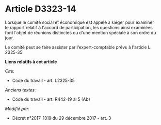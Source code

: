 # Article D3323-14

Lorsque le   comité social et économique est appelé à siéger pour examiner le rapport relatif à l'accord de participation,
les questions ainsi examinées font l'objet de réunions distinctes ou d'une mention spéciale à son ordre du jour. 

Le comité peut se faire assister par l'expert-comptable prévu à l'article L. 2325-35.

**Liens relatifs à cet article**

_Cite_:

  - Code du travail - art. L2325-35

_Anciens textes_:

  - Code du travail - art. R442-19 al 5 (Ab)

_Modifié par_:

  - Décret n°2017-1819 du 29 décembre 2017 - art. 3
